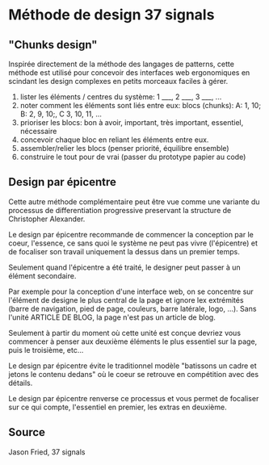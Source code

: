 # Méthode de design 37 signals

## "Chunks design" 

Inspirée directement de la méthode des langages de patterns, cette méthode est utilisé pour concevoir des interfaces web ergonomiques en scindant les design complexes en petits morceaux faciles à gérer.

1. lister les éléments / centres du système: 1 ___, 2 ___, 3 ___, ...
2. noter comment les éléments sont liés entre eux: blocs (chunks): A: 1, 10; B: 2, 9, 10;, C 3, 10, 11, ...
3. prioriser les blocs:  bon à avoir, important, très important, essentiel, nécessaire
4. concevoir chaque bloc en reliant les éléments entre eux.
5. assembler/relier les blocs (penser priorité, équilibre ensemble)
6. construire le tout pour de vrai (passer du prototype papier au code)

## Design par épicentre

Cette autre méthode complémentaire peut être vue comme une variante du processus de differentiation progressive preservant la structure de Christopher Alexander.

Le design par épicentre recommande de commencer la conception par le coeur, l'essence, ce sans quoi le système ne peut pas vivre (l'épicentre) et de focaliser son travail uniquement la dessus dans un premier temps.

Seulement quand l'épicentre a été traité, le designer peut passer à un élément secondaire.

Par exemple pour la conception d'une interface web, on se concentre sur l'élément de designe le plus central de la page et ignore lex extrémités (barre de navigation, pied de page, couleurs, barre latérale, logo, ...). Sans l'unité ARTICLE DE BLOG, la page n'est pas un article de blog. 

Seulement à partir du moment où cette unité est conçue devriez vous commencer à penser aux deuxième éléments le plus essentiel sur la page, puis le troisième, etc...

Le design par épicentre évite le traditionnel modèle "batissons un cadre et jetons le contenu dedans" où le coeur se retrouve en compétition avec des détails.

Le design par épicentre renverse ce processus et vous permet de focaliser sur ce qui compte, l'essentiel en premier, les extras en deuxième.

## Source 

Jason Fried, 37 signals




